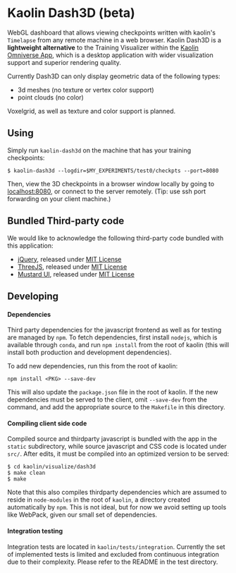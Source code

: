 
# Kaolin Dash3D (beta)

WebGL dashboard that allows viewing checkpoints written
with kaolin's `Timelapse` from any remote machine in a web browser. 
Kaolin Dash3D is a **lightweight alternative** to the Training Visualizer
within the 
[Kaolin Omniverse App](https://docs.omniverse.nvidia.com/app_kaolin/app_kaolin/user_manual.html),
which is a desktop application with wider visualization support
and superior rendering quality. 

Currently Dash3D can only display geometric data of the following types:

* 3d meshes (no texture or vertex color support)
* point clouds (no color)

Voxelgrid, as well as texture and color support is planned.


## Using

Simply run `kaolin-dash3d` on the machine that has your training checkpoints:

```
$ kaolin-dash3d --logdir=$MY_EXPERIMENTS/test0/checkpts --port=8080
```

Then, view the 3D checkpoints in a browser window locally by going to
[localhost:8080](http://localhost:8080/), or connect to the server remotely.
(Tip: use ssh port forwarding on your client machine.)

## Bundled Third-party code

We would like to acknowledge the following third-party code bundled with
this application:
* [jQuery](https://jquery.com/download/), released under [MIT License](https://jquery.org/license/) 
* [ThreeJS](https://github.com/mrdoob/three.js/), released under [MIT License](https://github.com/mrdoob/three.js/blob/dev/LICENSE)
* [Mustard UI](https://kylelogue.github.io/mustard-ui/index.html), released under [MIT License](https://github.com/kylelogue/mustard-ui/blob/master/LICENSE)

## Developing

#### Dependencies

Third party dependencies for the javascript frontend as well as for 
testing are managed by `npm`. To fetch dependencies, first 
install `nodejs`, which is available through `conda`, and run `npm install`
from the root of kaolin (this will install both production and development
dependencies). 

To add new dependencies, run this from the root of kaolin:
```
npm install <PKG> --save-dev
```
This will also update the `package.json` file in the root of kaolin.
If the new dependencies must be served to the client, omit 
`--save-dev` from the command, and add the appropriate source to
the `Makefile` in this directory. 

#### Compiling client side code

Compiled source and thirdparty javascript is bundled with the app in the 
`static` subdirectory, while source javascript and CSS code is
located under `src/`. After edits, it
must be compiled into an optimized version to be served:
```
$ cd kaolin/visualize/dash3d
$ make clean
$ make
```
Note that this also compiles thirdparty dependencies which are
assumed to reside in `node-modules` in the root of `kaolin`, a 
directory created automatically by `npm`. This is not ideal,
but for now we avoid setting up tools like WebPack, 
given our small set of dependencies.

#### Integration testing

Integration tests are located in `kaolin/tests/integration`. Currently
the set of implemented tests is limited and excluded from continuous 
integration due to their complexity. Please refer to the README
in the test directory.
